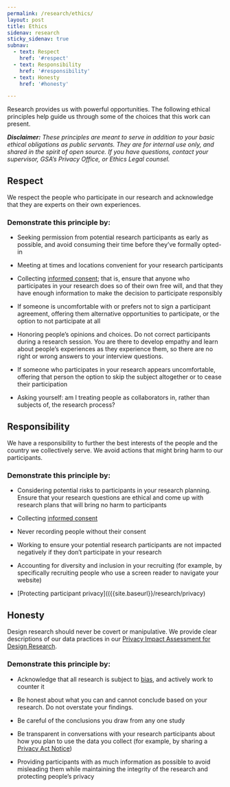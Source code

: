 ```yaml
---
permalink: /research/ethics/
layout: post
title: Ethics 
sidenav: research
sticky_sidenav: true
subnav:
  - text: Respect
    href: '#respect'
  - text: Responsibility
    href: '#responsibility'
  - text: Honesty
    href: '#honesty'

---
```


Research provides us with powerful opportunities. The following ethical principles help guide us through some of the choices that this work can present. 

***Disclaimer:*** *These principles are meant to serve in addition to your basic ethical obligations as public servants. They are for internal use only, and shared in the spirit of open source. If you have questions, contact your supervisor, GSA’s Privacy Office, or Ethics Legal counsel.*

## Respect

We respect the people who participate in our research and acknowledge  
that they are experts on their own experiences. 

### Demonstrate this principle by:
- Seeking permission from potential research participants as early as possible, and avoid consuming their time before they’ve formally opted-in 

- Meeting at times and locations convenient for your research participants

- Collecting [informed consent]({{site.baseurl}}/research/do/#getting-informed-consent); that is, ensure that anyone who participates in your research does so of their own free will, and that they have enough information to make the decision to participate responsibly 

- If someone is uncomfortable with or prefers not to sign a participant agreement, offering them alternative opportunities to participate, or the option to not participate at all

- Honoring people’s opinions and choices. Do not correct participants during a research session. You are there to develop empathy and learn about people’s experiences as they experience them, so there are no right or wrong answers to your interview questions. 

- If someone who participates in your research appears uncomfortable, offering that person the option to skip the subject altogether or to cease their participation

- Asking yourself: am I treating people as collaborators in, rather than subjects of, the research process?


## Responsibility

We have a responsibility to further the best interests of the people and the country we collectively serve. We avoid actions that might bring harm to our participants.

### Demonstrate this principle by:

- Considering potential risks to participants in your research planning. Ensure that your research questions are ethical and come up with research plans that will bring no harm to participants

- Collecting [informed consent]({{site.baseurl}}/research/do/#getting-informed-consent)

- Never recording people without their consent

- Working to ensure your potential research participants are not impacted negatively if they don’t participate in your research

- Accounting for diversity and inclusion in your recruiting (for example, by specifically recruiting people who use a screen reader to navigate your website)

- [Protecting participant privacy](({{site.baseurl}}/research/privacy) 


## Honesty

Design research should never be covert or manipulative. We provide clear descriptions of our data practices in our [Privacy Impact Assessment for Design Research](https://www.gsa.gov/cdnstatic/20181022%20-%20Design%20Research%20PIA_posted%20version.pdf).

### Demonstrate this principle by:
- Acknowledge that all research is subject to [bias]({{site.baseurl}}/research/bias), and actively work to counter it 

- Be honest about what you can and cannot conclude based on your research. Do not overstate your findings.

- Be careful of the conclusions you draw from any one study

- Be transparent in conversations with your research participants about how you plan to use the data you collect (for example, by sharing a [Privacy Act Notice](https://www.gsa.gov/reference/gsa-privacy-program/privacy-act-statement-for-design-research)) 

- Providing participants with as much information as possible to avoid misleading them while maintaining the integrity of the research and protecting people’s privacy
